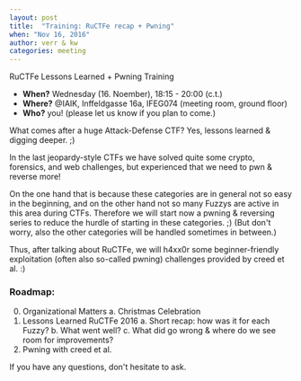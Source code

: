 ```yaml
---
layout: post
title:  "Training: RuCTFe recap + Pwning"
when: "Nov 16, 2016"
author: verr & kw
categories: meeting
---
```


RuCTFe Lessons Learned + Pwning Training

* **When?** Wednesday (16. Noember), 18:15 - 20:00 (c.t.)
* **Where?** @IAIK, Inffeldgasse 16a, IFEG074 (meeting room, ground floor)
* **Who?** you! (please let us know if you plan to come.)


What comes after a huge Attack-Defense CTF?
Yes, lessons learned & digging deeper. ;)

In the last jeopardy-style CTFs we have solved quite some crypto,
forensics, and web challenges, but experienced that we need
to pwn & reverse more!

On the one hand that is because these categories are in general
not so easy in the beginning, and on the other hand not so many
Fuzzys are active in this area during CTFs.
Therefore we will start now a pwning & reversing series to reduce
the hurdle of starting in these categories. ;)
(But don't worry, also the other categories will be handled sometimes
in between.)

Thus, after talking about RuCTFe, we will h4xx0r some
beginner-friendly exploitation (often also so-called pwning)
challenges provided by creed et al. :)


### Roadmap:

0. Organizational Matters
    a. Christmas Celebration
1. Lessons Learned RuCTFe 2016
    a. Short recap: how was it for each Fuzzy?
    b. What went well?
    c. What did go wrong & where do we see room for improvements?
3. Pwning with creed et al.

If you have any questions, don't hesitate to ask.
